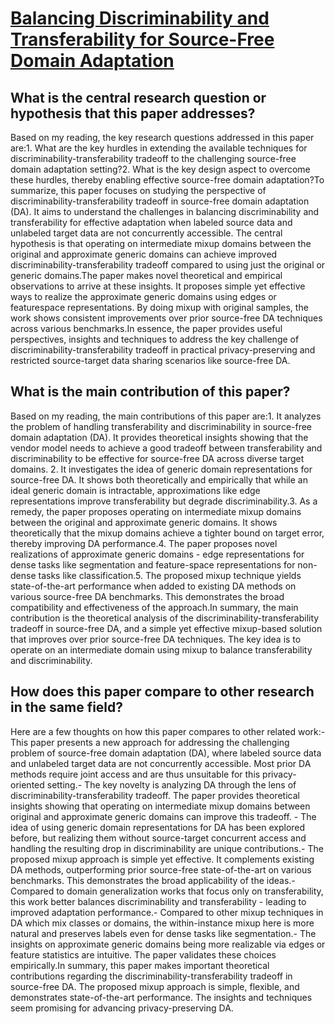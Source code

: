 # [Balancing Discriminability and Transferability for Source-Free Domain   Adaptation](https://arxiv.org/abs/2206.08009)

## What is the central research question or hypothesis that this paper addresses?

Based on my reading, the key research questions addressed in this paper are:1. What are the key hurdles in extending the available techniques for discriminability-transferability tradeoff to the challenging source-free domain adaptation setting?2. What is the key design aspect to overcome these hurdles, thereby enabling effective source-free domain adaptation?To summarize, this paper focuses on studying the perspective of discriminability-transferability tradeoff in source-free domain adaptation (DA). It aims to understand the challenges in balancing discriminability and transferability for effective adaptation when labeled source data and unlabeled target data are not concurrently accessible. The central hypothesis is that operating on intermediate mixup domains between the original and approximate generic domains can achieve improved discriminability-transferability tradeoff compared to using just the original or generic domains.The paper makes novel theoretical and empirical observations to arrive at these insights. It proposes simple yet effective ways to realize the approximate generic domains using edges or featurespace representations. By doing mixup with original samples, the work shows consistent improvements over prior source-free DA techniques across various benchmarks.In essence, the paper provides useful perspectives, insights and techniques to address the key challenge of discriminability-transferability tradeoff in practical privacy-preserving and restricted source-target data sharing scenarios like source-free DA.


## What is the main contribution of this paper?

Based on my reading, the main contributions of this paper are:1. It analyzes the problem of handling transferability and discriminability in source-free domain adaptation (DA). It provides theoretical insights showing that the vendor model needs to achieve a good tradeoff between transferability and discriminability to be effective for source-free DA across diverse target domains. 2. It investigates the idea of generic domain representations for source-free DA. It shows both theoretically and empirically that while an ideal generic domain is intractable, approximations like edge representations improve transferability but degrade discriminability.3. As a remedy, the paper proposes operating on intermediate mixup domains between the original and approximate generic domains. It shows theoretically that the mixup domains achieve a tighter bound on target error, thereby improving DA performance.4. The paper proposes novel realizations of approximate generic domains - edge representations for dense tasks like segmentation and feature-space representations for non-dense tasks like classification.5. The proposed mixup technique yields state-of-the-art performance when added to existing DA methods on various source-free DA benchmarks. This demonstrates the broad compatibility and effectiveness of the approach.In summary, the main contribution is the theoretical analysis of the discriminability-transferability tradeoff in source-free DA, and a simple yet effective mixup-based solution that improves over prior source-free DA techniques. The key idea is to operate on an intermediate domain using mixup to balance transferability and discriminability.


## How does this paper compare to other research in the same field?

Here are a few thoughts on how this paper compares to other related work:- This paper presents a new approach for addressing the challenging problem of source-free domain adaptation (DA), where labeled source data and unlabeled target data are not concurrently accessible. Most prior DA methods require joint access and are thus unsuitable for this privacy-oriented setting.- The key novelty is analyzing DA through the lens of discriminability-transferability tradeoff. The paper provides theoretical insights showing that operating on intermediate mixup domains between original and approximate generic domains can improve this tradeoff. - The idea of using generic domain representations for DA has been explored before, but realizing them without source-target concurrent access and handling the resulting drop in discriminability are unique contributions.- The proposed mixup approach is simple yet effective. It complements existing DA methods, outperforming prior source-free state-of-the-art on various benchmarks. This demonstrates the broad applicability of the ideas.- Compared to domain generalization works that focus only on transferability, this work better balances discriminability and transferability - leading to improved adaptation performance.- Compared to other mixup techniques in DA which mix classes or domains, the within-instance mixup here is more natural and preserves labels even for dense tasks like segmentation.- The insights on approximate generic domains being more realizable via edges or feature statistics are intuitive. The paper validates these choices empirically.In summary, this paper makes important theoretical contributions regarding the discriminability-transferability tradeoff in source-free DA. The proposed mixup approach is simple, flexible, and demonstrates state-of-the-art performance. The insights and techniques seem promising for advancing privacy-preserving DA.
